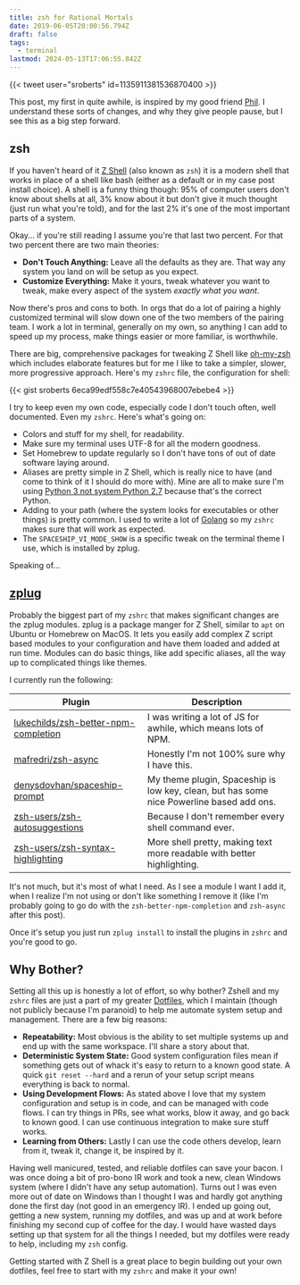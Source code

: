 ```yaml
---
title: zsh for Rational Mortals
date: 2019-06-05T20:00:56.794Z
draft: false
tags:
  - terminal
lastmod: 2024-05-13T17:06:55.842Z
---
```


{{< tweet user="sroberts" id=1135911381536870400 >}}

This post, my first in quite awhile, is inspired by my good friend [Phil](https://twitter.com/sroberts/status/1135911381536870400). I understand these sorts of changes, and why they give people pause, but I see this as a big step forward.

## zsh

If you haven't heard of it [Z Shell](https://zsh.sourceforge.io) (also known as `zsh`) it is a modern shell that works in place of a shell like bash (either as a default or in my case post install choice). A shell is a funny thing though: 95% of computer users don't know about shells at all, 3% know about it but don't give it much thought (just run what you're told), and for the last 2% it's one of the most important parts of a system.

Okay... if you're still reading I assume you're that last two percent. For that two percent there are two main theories:

- **Don't Touch Anything:** Leave all the defaults as they are. That way any system you land on will be setup as you expect.
- **Customize Everything:** Make it yours, tweak whatever you want to tweak, make every aspect of the system _exactly what you want_.

Now there's pros and cons to both. In orgs that do a lot of pairing a highly customized terminal will slow down one of the two members of the pairing team. I work a lot in terminal, generally on my own, so anything I can add to speed up my process, make things easier or more familiar, is worthwhile.

There are big, comprehensive packages for tweaking Z Shell like [oh-my-zsh](https://github.com/robbyrussell/oh-my-zsh) which includes elaborate features but for me I like to take a simpler, slower, more progressive approach. Here's my `zshrc` file, the configuration for shell:

{{< gist sroberts 6eca99edf558c7e40543968007ebebe4 >}}

I try to keep even my own code, especially code I don't touch often, well documented. Even my `zshrc`. Here's what's going on:

- Colors and stuff for my shell, for readability.
- Make sure my terminal uses UTF-8 for all the modern goodness.
- Set Homebrew to update regularly so I don't have tons of out of date software laying around.
- Aliases are pretty simple in Z Shell, which is really nice to have (and come to think of it I should do more with). Mine are all to make sure I'm using [Python 3 not system Python 2.7](https://pythonclock.org) because that's the correct Python.
- Adding to your path (where the system looks for executables or other things) is pretty common. I used to write a lot of [Golang](https://golang.org) so my `zshrc` makes sure that will work as expected.
- The `SPACESHIP_VI_MODE_SHOW` is a specific tweak on the terminal theme I use, which is installed by zplug.

Speaking of...

## [zplug](https://github.com/zplug/zplug)

Probably the biggest part of my `zshrc` that makes significant changes are the zplug modules. zplug is a package manger for Z Shell, similar to `apt` on Ubuntu or Homebrew on MacOS. It lets you easily add complex Z script based modules to your configuration and have them loaded and added at run time. Modules can do basic things, like add specific aliases, all the way up to complicated things like themes.

I currently run the following:

| Plugin                                                                                          | Description                                                                              |
| ----------------------------------------------------------------------------------------------- | ---------------------------------------------------------------------------------------- |
| [lukechilds/zsh-better-npm-completion](https://github.com/lukechilds/zsh-better-npm-completion) | I was writing a lot of JS for awhile, which means lots of NPM.                           |
| [mafredri/zsh-async](https://github.com/mafredri/zsh-async)                                     | Honestly I'm not 100% sure why I have this.                                              |
| [denysdovhan/spaceship-prompt](https://github.com/denysdovhan/spaceship-prompt)                 | My theme plugin, Spaceship is low key, clean, but has some nice Powerline based add ons. |
| [zsh-users/zsh-autosuggestions](https://github.com/zsh-users/zsh-autosuggestions)               | Because I don't remember every shell command ever.                                       |
| [zsh-users/zsh-syntax-highlighting](https://github.com/zsh-users/zsh-syntax-highlighting)       | More shell pretty, making text more readable with better highlighting.                   |

It's not much, but it's most of what I need. As I see a module I want I add it, when I realize I'm not using or don't like something I remove it (like I'm probably going to go do with the `zsh-better-npm-completion` and `zsh-async` after this post).

Once it's setup you just run `zplug install` to install the plugins in `zshrc` and you're good to go.

## Why Bother?

Setting all this up is honestly a lot of effort, so why bother? Zshell and my `zshrc` files are just a part of my greater [Dotfiles](https://dotfiles.github.io), which I maintain (though not publicly because I'm paranoid) to help me automate system setup and management. There are a few big reasons:

- **Repeatability:** Most obvious is the ability to set multiple systems up and end up with the same workspace. I'll share a story about that.
- **Deterministic System State:** Good system configuration files mean if something gets out of whack it's easy to return to a known good state. A quick `git reset --hard` and a rerun of your setup script means everything is back to normal.
- **Using Development Flows:** As stated above I love that my system configuration and setup is in code, and can be managed with code flows. I can try things in PRs, see what works, blow it away, and go back to known good. I can use continuous integration to make sure stuff works.
- **Learning from Others:** Lastly I can use the code others develop, learn from it, tweak it, change it, be inspired by it.

Having well manicured, tested, and reliable dotfiles can save your bacon. I was once doing a bit of pro-bono IR work and took a new, clean Windows system (where I didn't have any setup automation). Turns out I was even more out of date on Windows than I thought I was and hardly got anything done the first day (not good in an emergency IR). I ended up going out, getting a new system, running my dotfiles, and was up and at work before finishing my second cup of coffee for the day. I would have wasted days setting up that system for all the things I needed, but my dotfiles were ready to help, including my `zsh` config.

Getting started with Z Shell is a great place to begin building out your own dotfiles, feel free to start with my `zshrc` and make it your own!
